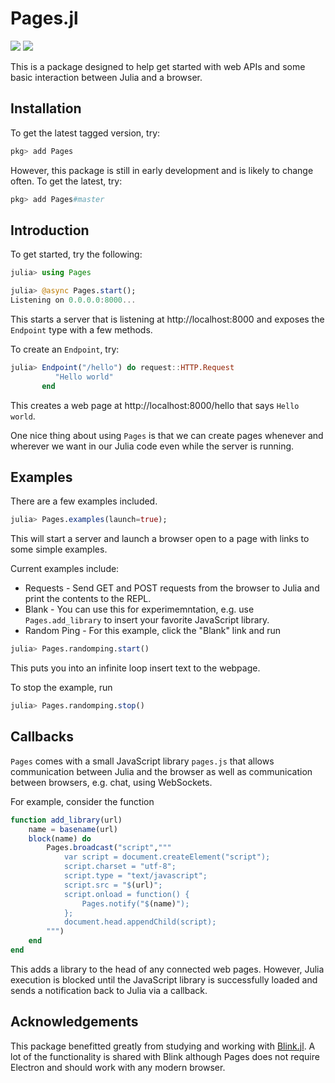 # Pages.jl

[![][travis-img]][travis-url] [![][appveyor-img]][appveyor-url]

This is a package designed to help get started with web APIs and some basic interaction between Julia and a browser.

## Installation

To get the latest tagged version, try:

~~~julia
pkg> add Pages
~~~

However, this package is still in early development and is likely to change often. To get the latest, try:

~~~julia
pkg> add Pages#master
~~~

## Introduction

To get started, try the following:

~~~julia
julia> using Pages

julia> @async Pages.start();
Listening on 0.0.0.0:8000...
~~~

This starts a server that is listening at http://localhost:8000 and exposes the `Endpoint` type with a few methods.

To create an `Endpoint`, try:

~~~julia
julia> Endpoint("/hello") do request::HTTP.Request
          "Hello world"
       end
~~~

This creates a web page at http://localhost:8000/hello that says `Hello world`. 

One nice thing about using `Pages` is that we can create pages whenever and wherever we want in our Julia code even while the server is running.

## Examples

There are a few examples included.

~~~julia
julia> Pages.examples(launch=true);
~~~

This will start a server and launch a browser open to a page with links to some simple examples.

Current examples include:

  - Requests - Send GET and POST requests from the browser to Julia and print the contents to the REPL.
  - Blank - You can use this for experimemntation, e.g. use `Pages.add_library` to insert your favorite JavaScript library.
  - Random Ping - For this example, click the "Blank" link and run 

  ```julia
julia> Pages.randomping.start()
  ```

This puts you into an infinite loop insert text to the webpage.

To stop the example, run

```julia
julia> Pages.randomping.stop()
```

## Callbacks

`Pages` comes with a small JavaScript library `pages.js` that allows communication between Julia and the browser as well as communication between browsers, e.g. chat, using WebSockets.

For example, consider the function

```julia
function add_library(url)
    name = basename(url)
    block(name) do
        Pages.broadcast("script","""
            var script = document.createElement("script");
            script.charset = "utf-8";
            script.type = "text/javascript";
            script.src = "$(url)";
            script.onload = function() {
                Pages.notify("$(name)");
            };
            document.head.appendChild(script);
        """)
    end
end
```

This adds a library to the head of any connected web pages. However, Julia execution is blocked until the JavaScript library is successfully loaded and sends a notification back to Julia via a callback.

## Acknowledgements

This package benefitted greatly from studying and working with [Blink.jl](https://github.com/JunoLab/Blink.jl). A lot of the functionality is shared with Blink although Pages does not require Electron and should work with any modern browser.

[travis-img]: https://travis-ci.org/EricForgy/Pages.jl.svg?branch=master
[travis-url]: https://travis-ci.org/EricForgy/Pages.jl

[appveyor-img]: https://ci.appveyor.com/api/projects/status/github/EricForgy/Pages.jl?branch=master&svg=true
[appveyor-url]: https://ci.appveyor.com/project/EricForgy/pages-jl